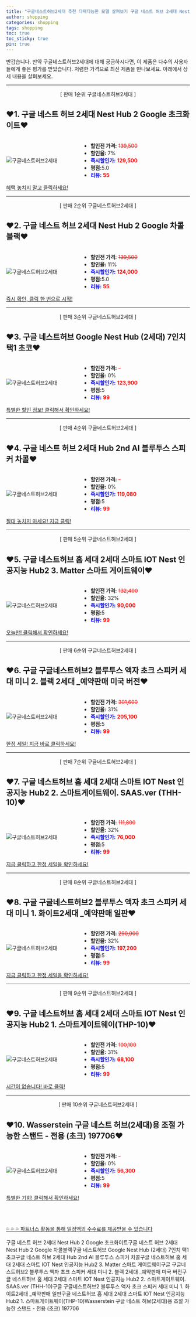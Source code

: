 ```yaml
---
title: "구글네스트허브2세대 추천 다재다능한 모델 살펴보기 구글 네스트 허브 2세대 Nest"
author: shopping
categories: shopping
tags: shopping
toc: true
toc_sticky: true
pin: true
---
```

반갑습니다. 만약 구글네스트허브2세대에 대해 궁금하시다면,  이 제품은 다수의 사용자들에게 좋은 평가를 받았습니다. 저렴한 가격으로 최신 제품을 만나보세요. 아래에서 상세 내용을 살펴보세요.

---
<p class="toplist" style="margin: 0 auto; display: block; width: fit-content;">[ 판매 1순위 구글네스트허브2세대 ]</p>

<h2><strong>❤️1. 구글 네스트 허브 2세대 Nest Hub 2 Google 초크화이트❤️</strong></h2>

<div style="display: flex; align-items: center;">
    <div style="flex: 0.4;">
        <img src="https://thumbnail8.coupangcdn.com/thumbnails/remote/230x230ex/image/vendor_inventory/4231/e28591c3550d7e13ff84b2fb405d1da4e2583f6d73340c3921d2846a53cf.jpg" alt="구글네스트허브2세대" style="max-width: 100%;">
    </div>
    <div style="flex: 0.6; margin-left: 10px;">
        <ul>
            <li><strong>할인전 가격:</strong> <del style="color: red;">139,500</del></li>
            <li><strong>할인율:</strong> 7%</li>
            <li><span style='color:blue'><strong>즉시할인가:</strong></span> <span style='color:red'><strong>129,500</strong></span></li>
            <li><strong>평점:</strong>5.0</li>
            <li><span style='color:blue'><strong>리뷰:</strong></span> <span style='color:red'><strong>55</strong></span></li>
        </ul>
    </div>
</div>
<div class="center">
    <a href="https://selin100587001.github.io?lptag=AF9450613&subid=githubio&pageKey=5359597868&traceid=V0-153&itemId=7904269353&vendorItemId=85585631726" class="myButton">
        혜택 놓치지 말고 클릭하세요!
    </a>
</div>


---
<p class="toplist" style="margin: 0 auto; display: block; width: fit-content;">[ 판매 2순위 구글네스트허브2세대 ]</p>

<h2><strong>❤️2. 구글 네스트 허브 2세대 Nest Hub 2 Google 차콜블랙❤️</strong></h2>

<div style="display: flex; align-items: center;">
    <div style="flex: 0.4;">
        <img src="https://thumbnail9.coupangcdn.com/thumbnails/remote/230x230ex/image/vendor_inventory/2c4d/08ecc4aadbad6f7180120481fcc1b3ac9f1af6770db7bfcd4edbdf878365.jpg" alt="구글네스트허브2세대" style="max-width: 100%;">
    </div>
    <div style="flex: 0.6; margin-left: 10px;">
        <ul>
            <li><strong>할인전 가격:</strong> <del style="color: red;">139,500</del></li>
            <li><strong>할인율:</strong> 11%</li>
            <li><span style='color:blue'><strong>즉시할인가:</strong></span> <span style='color:red'><strong>124,000</strong></span></li>
            <li><strong>평점:</strong>5.0</li>
            <li><span style='color:blue'><strong>리뷰:</strong></span> <span style='color:red'><strong>55</strong></span></li>
        </ul>
    </div>
</div>
<div class="center">
    <a href="https://selin100587001.github.io?lptag=AF9450613&subid=githubio&pageKey=5359597868&traceid=V0-153&itemId=7904269342&vendorItemId=85585631741" class="myButton">
        즉시 확인, 클릭 한 번으로 시작!
    </a>
</div>


---
<p class="toplist" style="margin: 0 auto; display: block; width: fit-content;">[ 판매 3순위 구글네스트허브2세대 ]</p>

<h2><strong>❤️3. 구글 네스트허브 Google Nest Hub (2세대) 7인치 택1 초코❤️</strong></h2>

<div style="display: flex; align-items: center;">
    <div style="flex: 0.4;">
        <img src="https://thumbnail7.coupangcdn.com/thumbnails/remote/230x230ex/image/vendor_inventory/c8de/3ec74f1ec49c96ea2bb68d8548551e35e7de355604d2e367b73d19fc22c7.jpg" alt="구글네스트허브2세대" style="max-width: 100%;">
    </div>
    <div style="flex: 0.6; margin-left: 10px;">
        <ul>
            <li><strong>할인전 가격:</strong> <del style="color: red;">-</del></li>
            <li><strong>할인율:</strong> 0%</li>
            <li><span style='color:blue'><strong>즉시할인가:</strong></span> <span style='color:red'><strong>123,900</strong></span></li>
            <li><strong>평점:</strong>5</li>
            <li><span style='color:blue'><strong>리뷰:</strong></span> <span style='color:red'><strong>99</strong></span></li>
        </ul>
    </div>
</div>
<div class="center">
    <a href="https://selin100587001.github.io?lptag=AF9450613&subid=githubio&pageKey=8166286128&traceid=V0-153&itemId=23303594626&vendorItemId=90335635197" class="myButton">
        특별한 할인 정보! 클릭해서 확인하세요!
    </a>
</div>


---
<p class="toplist" style="margin: 0 auto; display: block; width: fit-content;">[ 판매 4순위 구글네스트허브2세대 ]</p>

<h2><strong>❤️4. 구글 네스트 허브 2세대 Hub 2nd AI 블루투스 스피커 차콜❤️</strong></h2>

<div style="display: flex; align-items: center;">
    <div style="flex: 0.4;">
        <img src="https://thumbnail7.coupangcdn.com/thumbnails/remote/230x230ex/image/vendor_inventory/4a71/e3b7e62a97546021218d5489cc88715901de75d9d7354599ff53385b4977.jpg" alt="구글네스트허브2세대" style="max-width: 100%;">
    </div>
    <div style="flex: 0.6; margin-left: 10px;">
        <ul>
            <li><strong>할인전 가격:</strong> <del style="color: red;">-</del></li>
            <li><strong>할인율:</strong> 0%</li>
            <li><span style='color:blue'><strong>즉시할인가:</strong></span> <span style='color:red'><strong>119,080</strong></span></li>
            <li><strong>평점:</strong>5</li>
            <li><span style='color:blue'><strong>리뷰:</strong></span> <span style='color:red'><strong>99</strong></span></li>
        </ul>
    </div>
</div>
<div class="center">
    <a href="https://selin100587001.github.io?lptag=AF9450613&subid=githubio&pageKey=7940517686&traceid=V0-153&itemId=21869311447&vendorItemId=88917476383" class="myButton">
        절대 놓치지 마세요! 지금 클릭!
    </a>
</div>


---
<p class="toplist" style="margin: 0 auto; display: block; width: fit-content;">[ 판매 5순위 구글네스트허브2세대 ]</p>

<h2><strong>❤️5. 구글 네스트허브 홈 세대 2세대 스마트 IOT Nest 인공지능 Hub2 3. Matter 스마트 게이트웨이❤️</strong></h2>

<div style="display: flex; align-items: center;">
    <div style="flex: 0.4;">
        <img src="https://thumbnail6.coupangcdn.com/thumbnails/remote/230x230ex/image/vendor_inventory/771d/239e8718bba2a8461e939c978f03529f4fcf74a71575c6f93ff8f7c6885f.jpg" alt="구글네스트허브2세대" style="max-width: 100%;">
    </div>
    <div style="flex: 0.6; margin-left: 10px;">
        <ul>
            <li><strong>할인전 가격:</strong> <del style="color: red;">132,400</del></li>
            <li><strong>할인율:</strong> 32%</li>
            <li><span style='color:blue'><strong>즉시할인가:</strong></span> <span style='color:red'><strong>90,000</strong></span></li>
            <li><strong>평점:</strong>5</li>
            <li><span style='color:blue'><strong>리뷰:</strong></span> <span style='color:red'><strong>99</strong></span></li>
        </ul>
    </div>
</div>
<div class="center">
    <a href="https://selin100587001.github.io?lptag=AF9450613&subid=githubio&pageKey=8252086525&traceid=V0-153&itemId=23759152745&vendorItemId=90783583750" class="myButton">
        오늘만! 클릭해서 확인하세요!
    </a>
</div>


---
<p class="toplist" style="margin: 0 auto; display: block; width: fit-content;">[ 판매 6순위 구글네스트허브2세대 ]</p>

<h2><strong>❤️6. 구글 구글네스트허브2 블루투스 액자 초크 스피커 세대 미니 2. 블랙 2세대 _예약판매 미국 버전❤️</strong></h2>

<div style="display: flex; align-items: center;">
    <div style="flex: 0.4;">
        <img src="https://thumbnail7.coupangcdn.com/thumbnails/remote/230x230ex/image/vendor_inventory/9e68/c7b9b41ae491bbd937ccd36933dc5bdd514221bf0b466ffd0da4286253e4.jpg" alt="구글네스트허브2세대" style="max-width: 100%;">
    </div>
    <div style="flex: 0.6; margin-left: 10px;">
        <ul>
            <li><strong>할인전 가격:</strong> <del style="color: red;">301,600</del></li>
            <li><strong>할인율:</strong> 31%</li>
            <li><span style='color:blue'><strong>즉시할인가:</strong></span> <span style='color:red'><strong>205,100</strong></span></li>
            <li><strong>평점:</strong>5</li>
            <li><span style='color:blue'><strong>리뷰:</strong></span> <span style='color:red'><strong>99</strong></span></li>
        </ul>
    </div>
</div>
<div class="center">
    <a href="https://selin100587001.github.io?lptag=AF9450613&subid=githubio&pageKey=8252091733&traceid=V0-153&itemId=23759172781&vendorItemId=90783603555" class="myButton">
        한정 세일! 지금 바로 클릭하세요!
    </a>
</div>


---
<p class="toplist" style="margin: 0 auto; display: block; width: fit-content;">[ 판매 7순위 구글네스트허브2세대 ]</p>

<h2><strong>❤️7. 구글 네스트허브 홈 세대 2세대 스마트 IOT Nest 인공지능 Hub2 2. 스마트게이트웨이. SAAS.ver (THH-10)❤️</strong></h2>

<div style="display: flex; align-items: center;">
    <div style="flex: 0.4;">
        <img src="https://thumbnail6.coupangcdn.com/thumbnails/remote/230x230ex/image/vendor_inventory/771d/239e8718bba2a8461e939c978f03529f4fcf74a71575c6f93ff8f7c6885f.jpg" alt="구글네스트허브2세대" style="max-width: 100%;">
    </div>
    <div style="flex: 0.6; margin-left: 10px;">
        <ul>
            <li><strong>할인전 가격:</strong> <del style="color: red;">111,800</del></li>
            <li><strong>할인율:</strong> 32%</li>
            <li><span style='color:blue'><strong>즉시할인가:</strong></span> <span style='color:red'><strong>76,000</strong></span></li>
            <li><strong>평점:</strong>5</li>
            <li><span style='color:blue'><strong>리뷰:</strong></span> <span style='color:red'><strong>99</strong></span></li>
        </ul>
    </div>
</div>
<div class="center">
    <a href="https://selin100587001.github.io?lptag=AF9450613&subid=githubio&pageKey=8252086525&traceid=V0-153&itemId=23759152747&vendorItemId=90783583756" class="myButton">
        지금 클릭하고 한정 세일을 확인하세요!
    </a>
</div>


---
<p class="toplist" style="margin: 0 auto; display: block; width: fit-content;">[ 판매 8순위 구글네스트허브2세대 ]</p>

<h2><strong>❤️8. 구글 구글네스트허브2 블루투스 액자 초크 스피커 세대 미니 1. 화이트2세대 _예약판매 일판❤️</strong></h2>

<div style="display: flex; align-items: center;">
    <div style="flex: 0.4;">
        <img src="https://thumbnail7.coupangcdn.com/thumbnails/remote/230x230ex/image/vendor_inventory/9e68/c7b9b41ae491bbd937ccd36933dc5bdd514221bf0b466ffd0da4286253e4.jpg" alt="구글네스트허브2세대" style="max-width: 100%;">
    </div>
    <div style="flex: 0.6; margin-left: 10px;">
        <ul>
            <li><strong>할인전 가격:</strong> <del style="color: red;">290,000</del></li>
            <li><strong>할인율:</strong> 32%</li>
            <li><span style='color:blue'><strong>즉시할인가:</strong></span> <span style='color:red'><strong>197,200</strong></span></li>
            <li><strong>평점:</strong>5</li>
            <li><span style='color:blue'><strong>리뷰:</strong></span> <span style='color:red'><strong>99</strong></span></li>
        </ul>
    </div>
</div>
<div class="center">
    <a href="https://selin100587001.github.io?lptag=AF9450613&subid=githubio&pageKey=8252091733&traceid=V0-153&itemId=23759172789&vendorItemId=90783603561" class="myButton">
        지금 클릭하고 한정 세일을 확인하세요!
    </a>
</div>


---
<p class="toplist" style="margin: 0 auto; display: block; width: fit-content;">[ 판매 9순위 구글네스트허브2세대 ]</p>

<h2><strong>❤️9. 구글 네스트허브 홈 세대 2세대 스마트 IOT Nest 인공지능 Hub2 1. 스마트게이트웨이(THP-10)❤️</strong></h2>

<div style="display: flex; align-items: center;">
    <div style="flex: 0.4;">
        <img src="https://thumbnail6.coupangcdn.com/thumbnails/remote/230x230ex/image/vendor_inventory/771d/239e8718bba2a8461e939c978f03529f4fcf74a71575c6f93ff8f7c6885f.jpg" alt="구글네스트허브2세대" style="max-width: 100%;">
    </div>
    <div style="flex: 0.6; margin-left: 10px;">
        <ul>
            <li><strong>할인전 가격:</strong> <del style="color: red;">100,100</del></li>
            <li><strong>할인율:</strong> 31%</li>
            <li><span style='color:blue'><strong>즉시할인가:</strong></span> <span style='color:red'><strong>68,100</strong></span></li>
            <li><strong>평점:</strong>5</li>
            <li><span style='color:blue'><strong>리뷰:</strong></span> <span style='color:red'><strong>99</strong></span></li>
        </ul>
    </div>
</div>
<div class="center">
    <a href="https://selin100587001.github.io?lptag=AF9450613&subid=githubio&pageKey=8252086525&traceid=V0-153&itemId=23759152743&vendorItemId=90783583744" class="myButton">
        시간이 없습니다! 바로 클릭!
    </a>
</div>


---
<p class="toplist" style="margin: 0 auto; display: block; width: fit-content;">[ 판매 10순위 구글네스트허브2세대 ]</p>

<h2><strong>❤️10. Wasserstein 구글 네스트 허브(2세대)용 조절 가능한 스탠드 - 전용 (초크) 197706❤️</strong></h2>

<div style="display: flex; align-items: center;">
    <div style="flex: 0.4;">
        <img src="https://thumbnail8.coupangcdn.com/thumbnails/remote/230x230ex/image/vendor_inventory/4227/5bd9089489c8ef4ed5f312a3e11636b3cf5bbceb04f715c2f4dcf6dcd1a5.jpg" alt="구글네스트허브2세대" style="max-width: 100%;">
    </div>
    <div style="flex: 0.6; margin-left: 10px;">
        <ul>
            <li><strong>할인전 가격:</strong> <del style="color: red;">-</del></li>
            <li><strong>할인율:</strong> 0%</li>
            <li><span style='color:blue'><strong>즉시할인가:</strong></span> <span style='color:red'><strong>56,300</strong></span></li>
            <li><strong>평점:</strong>5</li>
            <li><span style='color:blue'><strong>리뷰:</strong></span> <span style='color:red'><strong>99</strong></span></li>
        </ul>
    </div>
</div>
<div class="center">
    <a href="https://selin100587001.github.io?lptag=AF9450613&subid=githubio&pageKey=7912410329&traceid=V0-153&itemId=21715536506&vendorItemId=88840754536" class="myButton">
        특별한 기회! 클릭해서 확인하세요!
    </a>
</div>

<br><br><br>[💦 💦 💦 파트너스 활동을 통해 일정액의 수수료를 제공받을 수 있습니다](https://link.coupang.com/a/bcpT2c)<br><br>구글 네스트 허브 2세대 Nest Hub 2 Google 초크화이트구글 네스트 허브 2세대 Nest Hub 2 Google 차콜블랙구글 네스트허브 Google Nest Hub (2세대) 7인치 택1 초코구글 네스트 허브 2세대 Hub 2nd AI 블루투스 스피커 차콜구글 네스트허브 홈 세대 2세대 스마트 IOT Nest 인공지능 Hub2 3. Matter 스마트 게이트웨이구글 구글네스트허브2 블루투스 액자 초크 스피커 세대 미니 2. 블랙 2세대 _예약판매 미국 버전구글 네스트허브 홈 세대 2세대 스마트 IOT Nest 인공지능 Hub2 2. 스마트게이트웨이. SAAS.ver (THH-10)구글 구글네스트허브2 블루투스 액자 초크 스피커 세대 미니 1. 화이트2세대 _예약판매 일판구글 네스트허브 홈 세대 2세대 스마트 IOT Nest 인공지능 Hub2 1. 스마트게이트웨이(THP-10)Wasserstein 구글 네스트 허브(2세대)용 조절 가능한 스탠드 - 전용 (초크) 197706
